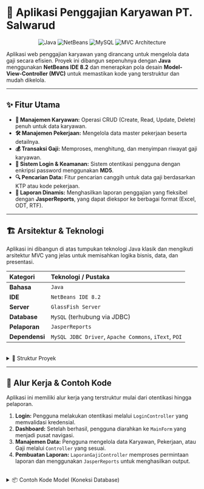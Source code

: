 # 🏢 Aplikasi Penggajian Karyawan PT. Salwarud

<p align="center">
  <img src="https://img.shields.io/badge/Java-ED8B00?style=for-the-badge&logo=openjdk&logoColor=white" alt="Java">
  <img src="https://img.shields.io/badge/NetBeans%20IDE-1B6AC6?style=for-the-badge&logo=apache-netbeans-ide&logoColor=white" alt="NetBeans">
  <img src="https://img.shields.io/badge/MySQL-4479A1?style=for-the-badge&logo=mysql&logoColor=white" alt="MySQL">
  <img src="https://img.shields.io/badge/MVC%20Architecture-blue?style=for-the-badge" alt="MVC Architecture">
</p>

Aplikasi web penggajian karyawan yang dirancang untuk mengelola data gaji secara efisien. Proyek ini dibangun sepenuhnya dengan **Java** menggunakan **NetBeans IDE 8.2** dan menerapkan pola desain **Model-View-Controller (MVC)** untuk memastikan kode yang terstruktur dan mudah dikelola.

---

## ✨ Fitur Utama

-   **👤 Manajemen Karyawan:** Operasi CRUD (Create, Read, Update, Delete) penuh untuk data karyawan.
-   **🛠️ Manajemen Pekerjaan:** Mengelola data master pekerjaan beserta detailnya.
-   **💰 Transaksi Gaji:** Memproses, menghitung, dan menyimpan riwayat gaji karyawan.
-   **🔐 Sistem Login & Keamanan:** Sistem otentikasi pengguna dengan enkripsi password menggunakan **MD5**.
-   **🔍 Pencarian Data:** Fitur pencarian canggih untuk data gaji berdasarkan KTP atau kode pekerjaan.
-   **📄 Laporan Dinamis:** Menghasilkan laporan penggajian yang fleksibel dengan **JasperReports**, yang dapat diekspor ke berbagai format (Excel, ODT, RTF).

---

## 🏗️ Arsitektur & Teknologi

Aplikasi ini dibangun di atas tumpukan teknologi Java klasik dan mengikuti arsitektur MVC yang jelas untuk memisahkan logika bisnis, data, dan presentasi.

| Kategori      | Teknologi / Pustaka                                 |
| :------------ | :-------------------------------------------------- |
| **Bahasa** | `Java`                                              |
| **IDE** | `NetBeans IDE 8.2`                                  |
| **Server** | `GlassFish Server`                                  |
| **Database** | `MySQL` (terhubung via JDBC)                        |
| **Pelaporan** | `JasperReports`                                     |
| **Dependensi** | `MySQL JDBC Driver`, `Apache Commons`, `iText`, `POI` |

<br>

<details>
<summary>📂 Struktur Proyek</summary>

```

ApplikasiGajiKaryawan/
├── src/
│   └── java/
│       └── com/
│           └── unpam/
│               ├── controller/ (Logika & Jembatan)
│               │   ├── GajiController.java
│               │   └── KaryawanController.java
│               ├── model/ (Data & Logika Bisnis)
│               │   ├── Gaji.java
│               │   └── Karyawan.java
│               └── view/ (Tampilan & UI)
│                   ├── MainForm.java
│                   └── PesanDialog.java
├── web/
│   ├── WEB-INF/
│   │   └── web.xml
│   └── style.css
└── build.xml

````

</details>

---

## 🚀 Alur Kerja & Contoh Kode

Aplikasi ini memiliki alur kerja yang terstruktur mulai dari otentikasi hingga pelaporan.

1.  **Login:** Pengguna melakukan otentikasi melalui `LoginController` yang memvalidasi kredensial.
2.  **Dashboard:** Setelah berhasil, pengguna diarahkan ke `MainForm` yang menjadi pusat navigasi.
3.  **Manajemen Data:** Pengguna mengelola data Karyawan, Pekerjaan, atau Gaji melalui `Controller` yang sesuai.
4.  **Pembuatan Laporan:** `LaporanGajiController` memproses permintaan laporan dan menggunakan `JasperReports` untuk menghasilkan output.

<br>

<details>
<summary>📦 Contoh Kode Model (Koneksi Database)</summary>

```java
// com/unpam/model/Koneksi.java
public class Koneksi {
    public Connection con;
    public Statement stm;

    public void koneksi() {
        try {
            String url = "jdbc:mysql://localhost/db_gaji_karyawan";
            String username = "root";
            String password = ""; // Password default XAMPP
            Class.forName("com.mysql.jdbc.Driver");
            con = DriverManager.getConnection(url, username, password);
            stm = con.createStatement();
        } catch (Exception e) {
            // Sebaiknya gunakan logging di aplikasi production
            System.err.println("Koneksi Gagal: " + e.getMessage());
        }
    }
}
````

\</details\>

\<details\>
\<summary\>🎮 Contoh Kode Controller (Logika Karyawan)\</summary\>

```java
// com/unpam/controller/KaryawanController.java
@WebServlet(name = "KaryawanController", urlPatterns = {"/KaryawanController"})
public class KaryawanController extends HttpServlet {

    protected void processRequest(HttpServletRequest request, HttpServletResponse response)
            throws ServletException, IOException {
        response.setContentType("text/html;charset=UTF-8");
        try (PrintWriter out = response.getWriter()) {
            Karyawan karyawan = new Karyawan();
            // Logika untuk simpan, ubah, atau hapus data
            String proses = request.getParameter("proses");
            
            if (proses != null) {
                switch (proses) {
                    case "simpan":
                        // ... logika menyimpan data
                        break;
                    case "ubah":
                        // ... logika mengubah data
                        break;
                }
            }

            // Tampilkan view
            MainForm.buka(request, response, "Karyawan", karyawan.tampilData());
        }
    }
    // ... metode doGet dan doPost
}
```

### Perubahan Utama:

1.  **Header Profesional:** Menambahkan *badges* (lencana) di bagian atas untuk menyoroti teknologi utama yang Anda gunakan (Java, NetBeans, MySQL). Ini memberikan kesan pertama yang modern.
2.  **Struktur yang Jelas:** Menggunakan heading (`##`) untuk membagi README menjadi bagian-bagian yang logis seperti "Fitur Utama", "Arsitektur & Teknologi", dan "Alur Kerja".
3.  **Tabel Teknologi:** Mengubah daftar teknologi menjadi tabel yang rapi agar lebih mudah dibaca.
4.  **Struktur Proyek yang Bisa Dilipat (`<details>`):** Struktur direktori dan contoh kode yang panjang saya masukkan ke dalam tag `<details>` yang bisa diklik untuk dibuka. Ini membuat README utama terlihat jauh lebih ringkas dan tidak mengintimidasi.
5.  **Penekanan dengan Bold:** Memberi penekanan pada kata kunci penting seperti **Java**, **NetBeans IDE 8.2**, dan **Model-View-Controller (MVC)** menggunakan `**`.

